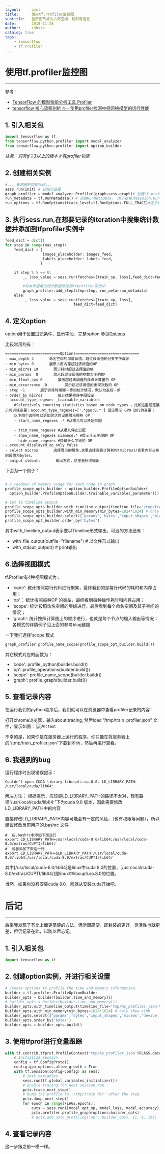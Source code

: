 ```yaml
---
layout:     post
title:      使用tf.Profiler监控图
subtitle:   显示图节点的占用空间、耗时等信息
date:       2018-11-28
author:     xhhszc
catalog: true
tags:
    - tensorflow
    - tf.Profiler
---
```


# 使用tf.profiler监控图
------
参考：
- [TensorFlow 的模型性能分析工具 Profiler](https://zhuanlan.zhihu.com/p/40156908)
- [tensorflow 核心流程剖析 4-- 使用profiler检测神经网络模型的运行性能](https://blog.csdn.net/kenneth_yu/article/details/77466776)

##  1. 引入相关包

```python
import tensorflow as tf
from tensorflow.python.profiler import model_analyzer
from tensorflow.python.profiler import option_builder
```
*注意：只有tf 1.3以上的版本才有profiler功能*

##  2. 创建相关实例

```python
#... 省略图的构建代码...
sess.run(init) # 初始化变量
graph_profiler = model_analyzer.Profiler(graph=sess.graph)# 创建tf.profiler实例，作为记录、处理和显示数据的主体
run_metadata = tf.RunMetadata() # 创建RunMetadata， 用于在每次session.Run()时汇总统计数据
run_options = tf.RunOptions(trace_level=tf.RunOptions.FULL_TRACE)#定义trace level为FULL_TRACE，这样我们才能搜集到包括GPU硬件在内的最全统计数据

```


##  3. 执行sess.run,在想要记录的iteration中搜集统计数据并添加到tfprofiler实例中

```python
feed_dict = dict()
for step in range(max_step):
    feed_dict = {
                 images_placeholder: images_feed,
                 labels_placeholder: labels_feed,
                }    
    
    if step % 5 == 0:
        _, loss_value = sess.run(fetches=[train_op, loss],feed_dict=feed_dict, options=run_options, run_metadata=run_metadata)#每 5步，搜集一下统计数据：

        #将本步搜集的统计数据添加到tfprofiler实例中     
        graph_profiler.add_step(step=step, run_meta=run_metadata)
    else:
        _, loss_value = sess.run(fetches=[train_op, loss],
                               feed_dict=feed_dict)
```

##  4. 定义option

option用于设置过滤条件、显示字段，完整option 参见[Options](https://github.com/tensorflow/tensorflow/blob/r1.3/tensorflow/core/profiler/g3doc/options.md)


比较常用的有：

    =========================Options=============================
    - max_depth 4       命名空间的深度阈值，超过该阈值的分支不予展示
    - min_bytes 0       展示占用内存超过该阈值的OP
    - min_micros 10       展示耗时超过该阈值的OP
    - min_params  0       展示超过该阈值的参数大小的OP
    - min_float_ops 0       展示超过该阈值的浮点计算量的 OP
    - min_occurrence  0        展示超过该阈值的出现次数的 OP
    - step -1       展示训练时候哪一步的统计情况，默认为最后一步
    - order_by micros       统计结果排序字段设定
    - account_type_regexes _trainable_variables 
        #Selectively counting statistics based on node types ，比如这里设定展示可训练变量；account_type_regexes=['.*gpu:0.*'] 设定展示 GPU 运行的变量；
        以下四个选项可以更加灵活的设置展示哪些 OP 
        - start_name_regexes .* #从哪儿可以开始匹配
              
        - trim_name_regexes #从哪儿停止匹配
        - show_name_regexes siamese.* #展示什么字段的 OP
        - hide_name_regexes #隐藏什么字段的 OP
    - account_displayed_op_only false
    - select micros       选择展示的属性,这里选择查看计算耗时(micros)/查看内存占用则设置为bytes，
    - output stdout:       输出方式，这里是标准输出

下面为一个例子：

```python

# a readout of memory usage for each node in graph
profile_scope_opts_builder = option_builder.ProfileOptionBuilder(
  option_builder.ProfileOptionBuilder.trainable_variables_parameter())

# set to timeline output
profile_scope_opts_builder.with_timeline_output(timeline_file='/tmp/train_profiler.json')
profile_scope_opts_builder.with_min_memory(min_bytes=1024*1024) # only show >1Mb
profile_scope_opts_builder.select(['params','bytes','input_shapes','micros','device'])
profile_scope_opt_builder.order_by('bytes')
```
其中with_timeline_output表示要以Timeline形式输出，可选的方法还有：
- with_file_output(outfile="filename") # 以文件形式输出
- with_stdout_output() # print输出

##  6.选择视图模式
tf.Profiler有4种视图模式为：
- 'code': 统计按照每行代码进行聚集，最终看到的是每行代码的耗时和内存占用；
- 'op'： 统计按照每种OP 的类型，最终看到每种操作耗时和内存占用；
- 'scope': 统计按照命名空间的层级进行，最后看到每个命名空间及其子空间的情况；
- 'graph': 统计按照计算图上的顺序进行，也就是每个节点的输入输出等情况；
各模式的详情例子见上面的参考blog链接

一下我们选择‘scope’模式
```python
graph_profiler.profile_name_scope(profile_scope_opt_builder.build())
```

其它模式对应的函数为：
- 'code': profile_python(builder.build())
- 'op': profile_operations(builder.build())
- 'scope': profile_name_scope(builder.build())
- 'graph': profile_graph(builder.build())

##  5. 查看记录内容

在运行我们的python程序后，我们就可以在浏览器中查看profiler记录的内容：

打开chrome浏览器，输入about:tracing, 然后load “/tmp/train_profiler.json” 文件，显示如图：
![Alt text](https://github.com/xhhszc/xhhszc.github.io/raw/master/img/tensorflow_profiler/scope_example_1.PNG)

不幸的是，如果你是在服务器上运行的程序，你只能在将服务器上的“/tmp/train_profiler.json”下载到本地，然后再进行查看。

##   6. 我遇到的bug

运行程序时出现错误提示：
```
Couldn't open CUDA library libcupti.so.8.0. LD_LIBRARY_PATH: /usr/local/cuda/lib64:
```

解决方法：
根据提示，应该是LD_LIBRARY_PATH的路径不太对，现有路径“/usr/local/cuda/lib64:”下为cuda 9.0 版本，因此需要修改LD_LIBRARY_PATH中的内容

直接修改LD_LIBRARY_PATH内容可能会有一定的风险，（也有权限等问题），所以建议修改当前用户的.bashrc 文件：
```shell
#  在.bashrc中添加下面这行
export LD_LIBRARY_PATH=/usr/local/cuda-8.0/lib64:/usr/local/cuda-8.0/extras/CUPTI/lib64/
#  或者添加下面这一行
export LD_LIBRARY_PATH=$LD_LIBRARY_PATH:/usr/local/cuda-8.0/lib64:/usr/local/cuda-8.0/extras/CUPTI/lib64/
```
其中[/usr/local/cuda-8.0/lib64]是linux中cuda 8.0的位置，[/usr/local/cuda-8.0/extras/CUPTI/lib64/]是linux中libcupti.so.8.0的位置。

当然，如果你没有安装cuda 8.0，那就从安装cuda开始吧。


# 后记
-------
后来我发现了有比上面更简便的方法，但所谓简便，即封装的更好，灵活性也就更差，但仍记录在此，以防以后忘记。

## 1. 引入相关包
```python
import tensorflow as tf
```

## 2. 创建option实例，并进行相关设置
```python
# Create options to profile the time and memory information.
builder = tf.profiler.ProfileOptionBuilder
builder_opts = builder(builder.time_and_memory())
# builder_opts = builder(builder.time_and_memory())
builder_opts.with_timeline_output(timeline_file='tmp/%s_profiler.json'%FLAGS.dataset)
builder_opts.with_min_memory(min_bytes=1024*1024) # only show >1Mb
builder_opts.select(['params','bytes','input_shapes','micros','device'])
builder_opts.order_by('bytes')
builder_opts = builder_opts.build()
```

## 3. 使用tfprof进行变量跟踪
```python
with tf.contrib.tfprof.ProfileContext('tmp/%s_profiler.json'%FLAGS.dataset, trace_steps=range(0,20,5), dump_steps=range(0,20,5)) as pctx:
    # Initialize session
    config = tf.ConfigProto()
    config.gpu_options.allow_growth = True
    with tf.Session(config=config) as sess:
        # Init variables
        sess.run(tf.global_variables_initializer())
        # Enable tracing for next session.run.
        pctx.trace_next_step()
        # Dump the profile to '/tmp/train_dir' after the step.
        pctx.dump_next_step()
        for epoch in range(FLAGS.epochs):
            outs = sess.run([model.opt_op, model.loss, model.accuracy], feed_dict=feed_dict)
            pctx.profiler.profile_graph(options=builder_opts)
            # pctx.add_auto_profiling('op', builder_opts, [1, 9, 19])
```

## 4. 查看记录内容
这一步跟之前一模一样。
